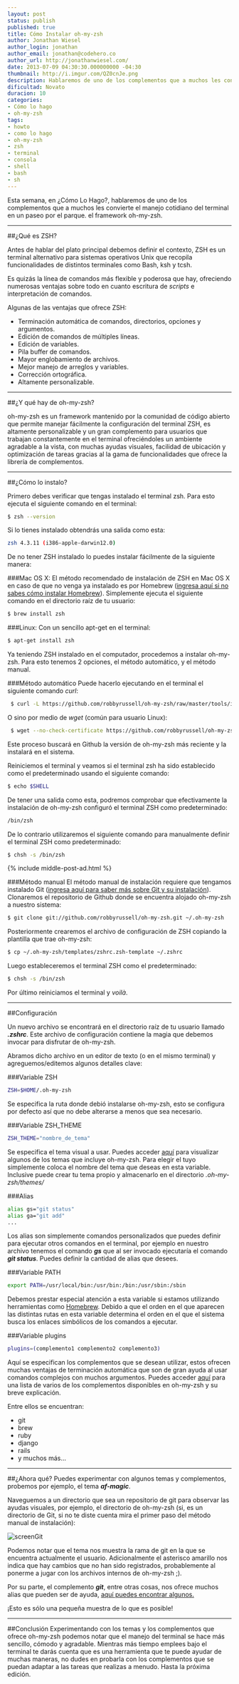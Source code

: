 ```yaml
---
layout: post
status: publish
published: true
title: Cómo Instalar oh-my-zsh
author: Jonathan Wiesel
author_login: jonathan
author_email: jonathan@codehero.co
author_url: http://jonathanwiesel.com/
date: 2013-07-09 04:30:30.000000000 -04:30
thumbnail: http://i.imgur.com/QZ0cnJe.png
description: Hablaremos de uno de los complementos que a muchos les convierte el manejo cotidiano del terminal en un paseo por el parque. el framework oh-my-zsh.
dificultad: Novato
duracion: 10
categories:
- Cómo lo hago
- oh-my-zsh
tags:
- howto
- como lo hago
- oh-my-zsh
- zsh
- terminal
- consola
- shell
- bash
- sh
---
```

Esta semana, en ¿Cómo Lo Hago?, hablaremos de uno de los complementos que a muchos les convierte el manejo cotidiano del terminal en un paseo por el parque. el framework oh-my-zsh.

***

##¿Qué es ZSH?

Antes de hablar del plato principal debemos definir el contexto, ZSH es un terminal alternativo para sistemas operativos Unix que recopila funcionalidades de distintos terminales como Bash, ksh y tcsh.

Es quizás la línea de comandos más flexible y poderosa que hay, ofreciendo numerosas ventajas sobre todo en cuanto escritura de *scripts* e interpretación de comandos.

Algunas de las ventajas que ofrece ZSH:

*   Terminación automática de comandos, directorios, opciones y argumentos.
*   Edición de comandos de múltiples líneas.
*   Edición de variables.
*   Pila buffer de comandos.
*   Mayor englobamiento de archivos.
*   Mejor manejo de arreglos y variables.
*   Corrección ortográfica.
*   Altamente personalizable.

***

##¿Y qué hay de oh-my-zsh?

oh-my-zsh es un framework mantenido por la comunidad de código abierto que permite manejar fácilmente la configuración del terminal ZSH, es altamente personalizable y un gran complemento para usuarios que trabajan constantemente en el terminal ofreciéndoles un ambiente agradable a la vista, con muchas ayudas visuales, facilidad de ubicación y optimización de tareas gracias al la gama de funcionalidades que ofrece la librería de complementos.
***

##¿Cómo lo instalo?

Primero debes verificar que tengas instalado el terminal zsh. Para esto ejecuta el siguiente comando en el terminal:
```sh
$ zsh --version
```

Si lo tienes instalado obtendrás una salida como esta:
```sh
zsh 4.3.11 (i386-apple-darwin12.0)
```

De no tener ZSH instalado lo puedes instalar fácilmente de la siguiente manera:

###Mac OS X:
El método recomendado de instalación de ZSH en Mac OS X en caso de que no venga ya instalado es por Homebrew ([ingresa aquí si no sabes cómo instalar Homebrew](http://codehero.co/como-lo-hago-instalar-homebrew/)). Simplemente ejecuta el siguiente comando en el directorio raíz de tu usuario:
```sh
$ brew install zsh
```

###Linux:
Con un sencillo apt-get en el terminal:
```sh
$ apt-get install zsh
```

Ya teniendo ZSH instalado en el computador, procedemos a instalar oh-my-zsh.
Para esto tenemos 2 opciones, el método automático, y el método manual.

###Método automático
 Puede hacerlo ejecutando en el terminal el siguiente comando *curl*:
```sh
 $ curl -L https://github.com/robbyrussell/oh-my-zsh/raw/master/tools/install.sh | sh
```

 O sino por medio de *wget* (común para usuario Linux):
```sh
 $ wget --no-check-certificate https://github.com/robbyrussell/oh-my-zsh/raw/master/tools/install.sh -O - | sh
```

Este proceso buscará en Github la versión de oh-my-zsh más reciente y la instalará en el sistema.

Reiniciemos el terminal y veamos si el terminal zsh ha sido establecido como el predeterminado usando el siguiente comando:
```sh
$ echo $SHELL
```

De tener una salida como esta, podremos comprobar que efectivamente la instalación de oh-my-zsh configuró el terminal ZSH como predeterminado:
```sh
/bin/zsh
```

De lo contrario utilizaremos el siguiente comando para manualmente definir el terminal ZSH como predeterminado:
```sh
$ chsh -s /bin/zsh
```

{% include middle-post-ad.html %}

###Método manual
El método manual de instalación requiere que tengamos instalado Git ([ingresa aquí para saber más sobre Git y su instalación](http://codehero.co/git-desde-cero-instalacion-configuracion-y-comandos-basicos/)). Clonaremos el repositorio de Github donde se encuentra alojado oh-my-zsh a nuestro sistema:
```sh
$ git clone git://github.com/robbyrussell/oh-my-zsh.git ~/.oh-my-zsh
```

Posteriormente crearemos el archivo de configuración de ZSH copiando la plantilla que trae oh-my-zsh:
```sh
$ cp ~/.oh-my-zsh/templates/zshrc.zsh-template ~/.zshrc
```

Luego estableceremos el terminal ZSH como el predeterminado:
```sh
$ chsh -s /bin/zsh
```

Por último reiniciamos el terminal y *voilà*.
***
##Configuración

Un nuevo archivo se encontrará en el directorio raíz de tu usuario llamado ***.zshrc***. Este archivo de configuración contiene la magia que debemos invocar para disfrutar de oh-my-zsh.

Abramos dicho archivo en un editor de texto (o en el mismo terminal) y agreguemos/editemos algunos detalles clave:

###Variable ZSH
```sh
ZSH=$HOME/.oh-my-zsh
```
Se especifica la ruta donde debió instalarse oh-my-zsh, esto se configura por defecto así que no debe alterarse a menos que sea necesario.

###Variable ZSH_THEME
```sh
ZSH_THEME="nombre_de_tema"
```
Se especifica el tema visual a usar. Puedes acceder [aquí](https://github.com/robbyrussell/oh-my-zsh/wiki/themes) para visualizar algunos de los temas que incluye oh-my-zsh. Para elegir el tuyo simplemente coloca el nombre del tema que deseas en esta variable. Inclusive puede crear tu tema propio y almacenarlo en el directorio *.oh-my-zsh/themes/*

###Alias
```sh
alias gs="git status"
alias ga="git add"
...
```
Los alias son simplemente comandos personalizados que puedes definir para ejecutar otros comandos en el terminal, por ejemplo en nuestro archivo tenemos el comando ***gs*** que al ser invocado ejecutaría el comando ***git status***. Puedes definir la cantidad de alias que desees.

###Variable PATH
```sh
export PATH=/usr/local/bin:/usr/bin:/bin:/usr/sbin:/sbin
```

Debemos prestar especial atención a esta variable si estamos utilizando herramientas como [Homebrew](http://codehero.co/como-lo-hago-instalar-homebrew/). Debido a que el orden en el que aparecen las distintas rutas en esta variable determina el orden en el que el sistema busca los enlaces simbólicos de los comandos a ejecutar.

###Variable plugins
```sh
plugins=(complemento1 complemento2 complemento3)
```
Aquí se especifican los complementos que se desean utilizar, estos ofrecen muchas ventajas de terminación automática que son de gran ayuda al usar comandos complejos con muchos argumentos. Puedes acceder [aquí](https://github.com/robbyrussell/oh-my-zsh/wiki/Plugins) para una lista de varios de los complementos disponibles en oh-my-zsh y su breve explicación.

Entre ellos se encuentran:

* git
* brew
* ruby
* django
* rails
* y muchos más…
***
##¿Ahora qué?
Puedes experimentar con algunos temas y complementos, probemos por ejemplo, el tema ***af-magic***.

Naveguemos a un directorio que sea un repositorio de git para observar las ayudas visuales, por ejemplo, el directorio de oh-my-zsh (si, es un directorio de Git, si no te diste cuenta mira el primer paso del método manual de instalación):

![screenGit](http://i.imgur.com/oS4Gnhv.png)

Podemos notar que el tema nos muestra la rama de git en la que se encuentra actualmente el usuario. Adicionalmente el asterisco amarillo nos indica que hay cambios que no han sido registrados, probablemente al ponerme a jugar con los archivos internos de oh-my-zsh ;).

Por su parte, el complemento ***git***, entre otras cosas, nos ofrece muchos alias que pueden ser de ayuda, [aquí puedes encontrar algunos.](http://jasonm23.github.io/oh-my-git-aliases.html)

¡Esto es sólo una pequeña muestra de lo que es posible!
***
##Conclusión
Experimentando con los temas y los complementos que ofrece oh-my-zsh podemos notar que el manejo del terminal se hace más sencillo, cómodo y agradable. Mientras más tiempo emplees bajo el terminal te darás cuenta que es una herramienta que te puede ayudar de muchas maneras, no dudes en probarla con los complementos que se puedan adaptar a las tareas que realizas a menudo. Hasta la próxima edición.

